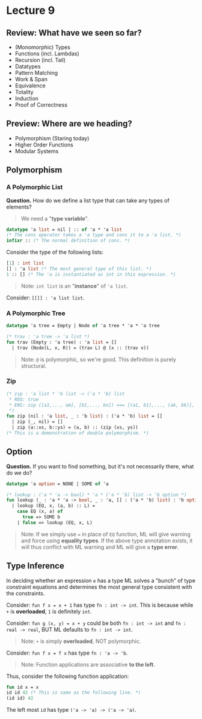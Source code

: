 # Lecture 9

<!-- START doctoc -->
<!-- END doctoc -->

## Review: What have we seen so far?

- (Monomorphic) Types
- Functions (incl. Lambdas)
- Recursion (incl. Tail)
- Datatypes
- Pattern Matching
- Work & Span
- Equivalence
- Totality
- Induction
- Proof of Correctness

## Preview: Where are we heading?

- Polymorphism (Staring today)
- Higher Order Functions
- Modular Systems

## Polymorphism

### A Polymorphic List

__Question.__ How do we define a list type that can take any types of elements?

> We need a "__type variable__".

```SML
datatype 'a list = nil | :: of 'a * 'a list
(* The cons operator takes a 'a type and cons it to a 'a list. *)
infixr :: (* The normal definition of cons. *)
```

Consider the type of the following lists:

```SML
[1] : int list
[] : 'a list (* The most general type of this list. *)
1 :: [] (* The 'a is instantiated as int in this expression. *)
```

> Note: `int list` is an "__instance__" of `'a list`.

Consider: `[[]] : 'a list list`.

### A Polymorphic Tree

```SML
datatype 'a tree = Empty | Node of 'a tree * 'a * 'a tree

(* trav : 'a tree -> 'a list *)
fun trav (Empty : 'a tree) : 'a list = []
  | trav (Node(L, x, R)) = (trav L) @ (x :: (trav v))
```

> Note: `@` is polymorphic, so we're good. This definition is purely structural.

### Zip

```SML
(* zip : 'a list * 'b list -> ('a * 'b) list
 * REQ: true
 * ENS: zip ([a1,..., am], [b1,..., bn]) === [(a1, b1),..., (ak, bk)], k = min(n, m)
 *)
fun zip (nil : 'a list, _ : 'b list) : ('a * 'b) list = []
  | zip (_, nil) = []
  | zip (a::xs, b::ys) = (a, b) :: (zip (xs, ys))
(* This is a demonstration of double polymorphism. *)
```

## Option

__Question.__ If you want to find something, but it's not necessarily there, what do we do?

```SML
datatype 'a option = NONE | SOME of 'a

(* lookup : ('a * 'a -> bool) * 'a * ('a * 'b) list -> 'b option *)
fun lookup (_ : 'a * 'a -> bool, _ : 'a, [] : ('a * 'b) list) : 'b option = NONE
  | lookup (EQ, x, (a, b) :: L) =
    case EQ (x, a) of
      true => SOME b
    | false => lookup (EQ, x, L)
```

> Note: If we simply use `=` in place of `EQ` function, ML will give warning and force using __equality types__. If the above type annotation exists, it will thus conflict with ML warning and ML will give a __type error__.

## Type Inference

In deciding whether an expression `e` has a type ML solves a "bunch" of type constraint equations and determines the most general type consistent with the constraints.

Consider: `fun f x = x + 1` has type `fn : int -> int`. This is because while `+` is __overloaded__, `1` is definitely `int`.

Consider: `fun g (x, y) = x + y` could be both `fn : int -> int` and `fn : real -> real`, BUT ML defaults to `fn : int -> int`.

> Note: `+` is simply __overloaded__, NOT polymorphic.

Consider: `fun f x = f x` has type `fn : 'a -> 'b`.

> Note: Function applications are associative __to the left__.

Thus, consider the following function application:

```SML
fun id x = x
id id 42 (* This is same as the following line. *)
(id id) 42
```

The left most `id` has type `('a -> 'a) -> ('a -> 'a)`.

